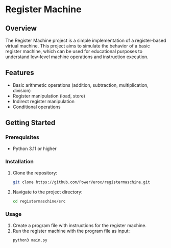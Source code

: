 # Register Machine

## Overview

The Register Machine project is a simple implementation of a register-based virtual machine. This project aims to simulate the behavior of a basic register machine, which can be used for educational purposes to understand low-level machine operations and instruction execution.

## Features

- Basic arithmetic operations (addition, subtraction, multiplication, division)
- Register manipulation (load, store)
- Indirect register manipulation
- Conditional operations

## Getting Started

### Prerequisites

- Python 3.11 or higher

### Installation

1. Clone the repository:
    ```sh
    git clone https://github.com/PowerVerox/registermaschine.git
    ```
2. Navigate to the project directory:
    ```sh
    cd registermaschine/src
    ```

### Usage

1. Create a program file with instructions for the register machine.
2. Run the register machine with the program file as input:
    ```sh
    python3 main.py
    ```

